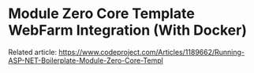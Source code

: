 # Module Zero Core Template WebFarm Integration (With Docker)

Related article:
https://www.codeproject.com/Articles/1189662/Running-ASP-NET-Boilerplate-Module-Zero-Core-Templ
